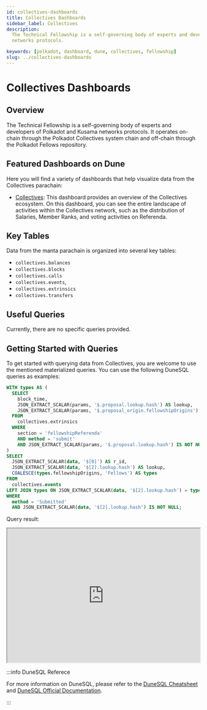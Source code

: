 ```yaml
---
id: collectives-dashboards
title: Collectives Dashboards
sidebar_label: Collectives
description:
  The Technical Fellowship is a self-governing body of experts and developers of Polkadot and Kusama
  networks protocols.

keywords: [polkadot, dashboard, dune, collectives, fellowship]
slug: ../collectives-dashboards
---
```


# Collectives Dashboards

## Overview

The Technical Fellowship is a self-governing body of experts and developers of Polkadot and Kusama
networks protocols. It operates on-chain through the Polkadot Collectives system chain and off-chain
through the Polkadot Fellows repository.

## Featured Dashboards on Dune

Here you will find a variety of dashboards that help visualize data from the Collectives parachain:

- [Collectives](https://dune.com/substrate/collectives): This dashboard provides an overview of the
  Collectives ecosystem. On this dashboard, you can see the entire landscape of activities within
  the Collectives network, such as the distribution of Salaries, Member Ranks, and voting activities
  on Referenda.

## Key Tables

Data from the manta parachain is organized into several key tables:

- `collectives.balances`
- `collectives.blocks`
- `collectives.calls`
- `collectives.events`,
- `collectives.extrinsics`
- `collectives.transfers`

## Useful Queries

Currently, there are no specific queries provided.

## Getting Started with Queries

To get started with querying data from Collectives, you are welcome to use the mentioned
materialized queries. You can use the following DuneSQL queries as examples:

```sql title="Collectives Referenda Types" showLineNumbers
WITH types AS (
  SELECT
    block_time,
    JSON_EXTRACT_SCALAR(params, '$.proposal.lookup.hash') AS lookup,
    JSON_EXTRACT_SCALAR(params, '$.proposal_origin.fellowshipOrigins') AS fellowshipOrigins
  FROM
    collectives.extrinsics
  WHERE
    section = 'fellowshipReferenda'
    AND method = 'submit'
    AND JSON_EXTRACT_SCALAR(params, '$.proposal.lookup.hash') IS NOT NULL
)
SELECT
  JSON_EXTRACT_SCALAR(data, '$[0]') AS r_id,
  JSON_EXTRACT_SCALAR(data, '$[2].lookup.hash') AS lookup,
  COALESCE(types.fellowshipOrigins, 'Fellows') AS types
FROM
  collectives.events
LEFT JOIN types ON JSON_EXTRACT_SCALAR(data, '$[2].lookup.hash') = types.lookup
WHERE
  method = 'Submitted'
  AND JSON_EXTRACT_SCALAR(data, '$[2].lookup.hash') IS NOT NULL;
```

Query result:

<iframe src="https://dune.com/embeds/3789493/6371240/" height="350" width="100%"></iframe>

:::info DuneSQL Referece

For more information on DuneSQL, please refer to the [DuneSQL Cheatsheet](../dunesql-cheatsheet.md)
and
[DuneSQL Official Documentation](https://docs.dune.com/query-engine/Functions-and-operators/index).

:::
